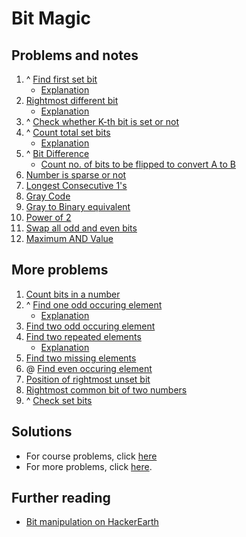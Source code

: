 # Bit Magic
## Problems and notes
1. ^ [Find first set bit](https://practice.geeksforgeeks.org/problems/find-first-set-bit/0)
    - [Explanation](https://www.geeksforgeeks.org/position-of-rightmost-set-bit/)
2. [Rightmost different bit](https://practice.geeksforgeeks.org/problems/rightmost-different-bit/1)
    - [Explanation](https://www.geeksforgeeks.org/position-rightmost-different-bit/)
3. ^ [Check whether K-th bit is set or not](https://practice.geeksforgeeks.org/problems/check-whether-k-th-bit-is-set-or-not/1)
4. ^ [Count total set bits](https://practice.geeksforgeeks.org/problems/set-bits/0)
    - [Explanation](https://www.geeksforgeeks.org/count-set-bits-in-an-integer/)
5. ^ [Bit Difference](https://practice.geeksforgeeks.org/problems/bit-difference/0)
    - [Count no. of bits to be flipped to convert A to B](https://www.geeksforgeeks.org/count-number-of-bits-to-be-flipped-to-convert-a-to-b/)
6. [Number is sparse or not](https://practice.geeksforgeeks.org/problems/number-is-sparse-or-not/1)
7. [Longest Consecutive 1's](https://practice.geeksforgeeks.org/problems/longest-consecutive-1s/1)
8. [Gray Code](https://practice.geeksforgeeks.org/problems/gray-code/1)
9. [Gray to Binary equivalent](https://practice.geeksforgeeks.org/problems/gray-to-binary-equivalent/1)
10. [Power of 2](https://practice.geeksforgeeks.org/problems/power-of-2/1)
11. [Swap all odd and even bits](https://practice.geeksforgeeks.org/problems/swap-all-odd-and-even-bits/1)
12. [Maximum AND Value](https://practice.geeksforgeeks.org/problems/maximum-and-value/1)

## More problems
1. [Count bits in a number](https://www.geeksforgeeks.org/count-total-bits-number/)
2. ^ [Find one odd occuring element](https://practice.geeksforgeeks.org/problems/find-the-odd-occurence/0)
    - [Explanation](https://www.geeksforgeeks.org/find-the-number-occurring-odd-number-of-times/)
3. [Find two odd occuring element](https://www.geeksforgeeks.org/two-odd-occurring-elements-array-occur-even-times/)
4. [Find two repeated elements](https://practice.geeksforgeeks.org/problems/two-repeated-elements/0)
    - [Explanation](https://www.geeksforgeeks.org/find-the-two-repeating-elements-in-a-given-array/)
5. [Find two missing elements](https://www.geeksforgeeks.org/find-two-missing-numbers-set-2-xor-based-solution/)
6. @ [Find even occuring element](https://practice.geeksforgeeks.org/problems/even-occurring-elements/0)
7. [Position of rightmost unset bit](https://www.geeksforgeeks.org/get-position-rightmost-unset-bit/)
8. [Rightmost common bit of two numbers](https://www.geeksforgeeks.org/position-rightmost-common-bit-two-numbers/)
9. ^ [Check set bits](https://practice.geeksforgeeks.org/problems/check-set-bits/0)

## Solutions
- For course problems, click [here](https://github.com/thecoducer/GeeksForGeeks_DSA_Course_Solutions/blob/master/Bit_Magic)
- For more problems, click [here](https://github.com/thecoducer/GeeksForGeeks_DSA_Course_Solutions/tree/master/Bit_Magic/More).

## Further reading
- [Bit manipulation on HackerEarth](https://www.hackerearth.com/practice/notes/bit-manipulation/)